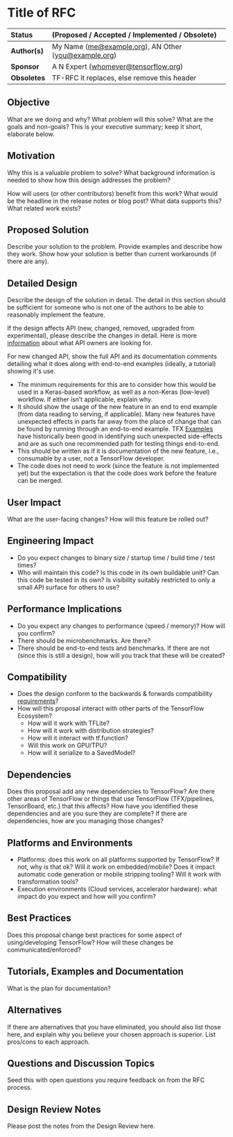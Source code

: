 # Title of RFC

| Status        | (Proposed / Accepted / Implemented / Obsolete)       |
:-------------- |:---------------------------------------------------- |
| **Author(s)** | My Name (me@example.org), AN Other (you@example.org) |
| **Sponsor**   | A N Expert (whomever@tensorflow.org)                 |
| **Obsoletes** | TF-RFC it replaces, else remove this header          |

## Objective

What are we doing and why? What problem will this solve? What are the goals and
non-goals? This is your executive summary; keep it short, elaborate below.

## Motivation

Why this is a valuable problem to solve? What background information is needed
to show how this design addresses the problem?

How will users (or other contributors) benefit from this work? What would be the
headline in the release notes or blog post? What data supports
this? What related work exists?

## Proposed Solution
Describe your solution to the problem. Provide examples and describe how they work. Show how your solution is better than current workarounds (if there are any).

## Detailed Design

Describe the design of the solution in detail. The detail in this section should be sufficient for someone who is not one of the authors to be able to reasonably implement the feature. 

If the design affects API (new, changed, removed, upgraded from experimental), please describe the changes in detail. Here is more [information](https://github.com/tensorflow/community/blob/master/governance/api-reviews.md) about what API owners are looking for. 

For new changed API, show the full API and its documentation comments detailing what it does along with end-to-end examples (ideally, a tutorial) showing it's use. 
* The minimum requirements for this are to consider how this would be used in a Keras-based workflow, as well as a non-Keras (low-level) workflow. If either isn’t applicable, explain why.
* It should show the usage of the new feature in an end to end example (from data reading to serving, if applicable). Many new features have unexpected effects in parts far away from the place of change that can be found by running through an end-to-end example. TFX [Examples](https://github.com/tensorflow/tfx/tree/master/tfx/examples) have historically been good in identifying such unexpected side-effects and are as such one recommended path for testing things end-to-end.
* This should be written as if it is documentation of the new feature, i.e., consumable by a user, not a TensorFlow developer. 
* The code does not need to work (since the feature is not implemented yet) but the expectation is that the code does work before the feature can be merged.

## User Impact
What are the user-facing changes? How will this feature be rolled out?

## Engineering Impact
* Do you expect changes to binary size / startup time / build time / test times?
* Who will maintain this code? Is this code in its own buildable unit? Can this code be tested in its own? Is visibility suitably restricted to only a small API surface for others to use?

## Performance Implications
* Do you expect any changes to performance (speed / memory)? How will you confirm?
* There should be microbenchmarks. Are there?
* There should be end-to-end tests and benchmarks. If there are not (since this is still a design), how will you track that these will be created?

## Compatibility
* Does the design conform to the backwards & forwards compatibility [requirements](https://www.tensorflow.org/programmers_guide/version_compat)?
* How will this proposal interact with other parts of the TensorFlow Ecosystem?
    - How will it work with TFLite?
    - How will it work with distribution strategies?
    - How will it interact with tf.function?
    - Will this work on GPU/TPU?
    - How will it serialize to a SavedModel?

## Dependencies
Does this proposal add any new dependencies to TensorFlow? Are there other areas of TensorFlow or things that use TensorFlow (TFX/pipelines, TensorBoard, etc.) that this affects? How have you identified these dependencies and are you sure they are complete? If there are dependencies, how are you managing those changes?

## Platforms and Environments
* Platforms: does this work on all platforms supported by TensorFlow? If not, why is that ok? Will it work on embedded/mobile? Does it impact automatic code generation or mobile stripping tooling? Will it work with transformation tools?
* Execution environments (Cloud services, accelerator hardware): what impact do you expect and how will you confirm?

## Best Practices
Does this proposal change best practices for some aspect of using/developing TensorFlow? How will these changes be communicated/enforced?

## Tutorials, Examples and Documentation
What is the plan for documentation? 

## Alternatives
If there are alternatives that you have eliminated, you should also list those here, and explain why you believe
your chosen approach is superior. List pros/cons to each approach. 

## Questions and Discussion Topics
Seed this with open questions you require feedback on from the RFC process.

## Design Review Notes
Please post the notes from the Design Review here.
